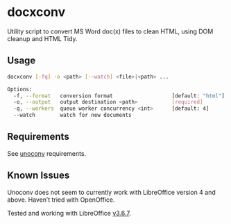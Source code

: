 docxconv
========

Utility script to convert MS Word doc(x) files to clean HTML, using DOM cleanup and HTML Tidy.

Usage
-----

```bash
docxconv [-fq] -o <path> [--watch] <file>|<path> ...

Options:
  -f, --format   conversion format                   [default: "html"]
  -o, --output   output destination <path>           [required]
  -q, --workers  queue worker concurrency <int>      [default: 4]
  --watch        watch for new documents
```

Requirements
------------

See [unoconv](https://github.com/gfloyd/node-unoconv) requirements.

Known Issues
------------

Unoconv does not seem to currently work with LibreOffice version 4 and above. Haven’t tried with OpenOffice.

Tested and working with LibreOffice [v3.6.7](http://www.libreoffice.org/download/?&version=3.6.7&lang=en-US).
